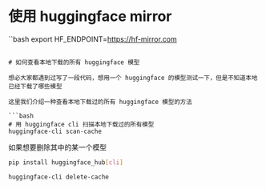 
# 使用 huggingface mirror

``bash
export HF_ENDPOINT=https://hf-mirror.com
```

# 如何查看本地下载的所有 huggingface 模型

想必大家都遇到过写了一段代码，想用一个 huggingface 的模型测试一下，但是不知道本地已经下载了哪些模型

这里我们介绍一种查看本地下载过的所有 huggingface 模型的方法

```bash
# 用 huggingface cli 扫描本地下载过的所有模型
huggingface-cli scan-cache
```

如果想要删除其中的某一个模型
```bash
pip install huggingface_hub[cli]

huggingface-cli delete-cache
```
